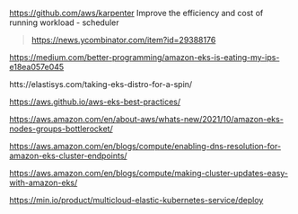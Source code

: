 https://github.com/aws/karpenter Improve the efficiency and cost of running workload - scheduler
> https://news.ycombinator.com/item?id=29388176

https://medium.com/better-programming/amazon-eks-is-eating-my-ips-e18ea057e045

htts://elastisys.com/taking-eks-distro-for-a-spin/

https://aws.github.io/aws-eks-best-practices/

https://aws.amazon.com/en/about-aws/whats-new/2021/10/amazon-eks-nodes-groups-bottlerocket/

https://aws.amazon.com/en/blogs/compute/enabling-dns-resolution-for-amazon-eks-cluster-endpoints/

https://aws.amazon.com/en/blogs/compute/making-cluster-updates-easy-with-amazon-eks/

https://min.io/product/multicloud-elastic-kubernetes-service/deploy